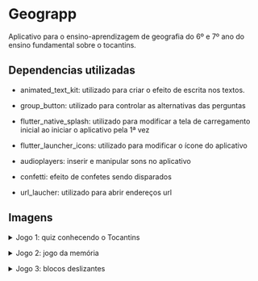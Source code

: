 # Geograpp

Aplicativo para o ensino-aprendizagem de geografia do 6º e 7º ano do ensino fundamental sobre o tocantins. 

## Dependencias utilizadas

- animated_text_kit: utilizado para criar o efeito de escrita nos textos.

- group_button: utilizado para controlar as alternativas das perguntas

- flutter_native_splash: utilizado para modificar a tela de carregamento inicial ao iniciar o aplicativo pela 1ª vez

- flutter_launcher_icons: utilizado para modificar o ícone do aplicativo

- audioplayers: inserir e manipular sons no aplicativo

- confetti: efeito de confetes sendo disparados

- url_laucher: utilizado para abrir endereços url

## Imagens


<details>

<summary>Jogo 1: quiz conhecendo o Tocantins</summary>

![Quiz inicial](imagens-git/quiz-inicial.png)

![Quiz metadados](imagens-git/quiz-metadados.png)

![Quiz sobre](imagens-git/quiz-sobre.png)

![Quiz jogo](imagens-git/quiz-jogo.png)

![Quiz explicação](imagens-git/quiz-explicacao.png)

![Quiz classificação](imagens-git/quiz-classificacao.png)

</details>
</p>
<details>
<summary>Jogo 2: jogo da memória</summary>

![Memoria inicial](imagens-git/memoria.png)

![Memoria metadados](imagens-git/memoria-metadados.png)

![Memoria saiba mais](imagens-git/memoria-saiba+.png)

![Memoria saiba mais detalhes](imagens-git/memoria-saiba+-detalhes.png)

![Memoria jogo](imagens-git/memoria-jogo.png)

![Memoria sucesso](imagens-git/memoria-sucesso.png)

</details>
</p>
<details>
<summary>Jogo 3: blocos deslizantes</summary>

![Blocos tela inicial](imagens-git/blocos-inicial.png)

![Blocos metadados](imagens-git/blocos-sobre.png)

![Blocos como jogar](imagens-git/blocos-como-jogar.png)

![Blocos jogo](imagens-git/blocos-jogo-inicial.png)

![Blocos jogo embaralhado](imagens-git/blocos-embaralhado.png)

![Blocos finalizado](imagens-git/blocos-finalizado.png)

</details>


